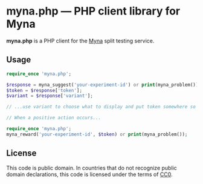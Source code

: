 # myna.php — PHP client library for Myna

**myna.php** is a PHP client for the [Myna](http://mynaweb.com) split testing service.

## Usage

``` php
require_once 'myna.php';

$response = myna_suggest('your-experiment-id') or print(myna_problem());
$token = $response['token'];
$variant = $response['variant'];

// ...use variant to choose what to display and put token somewhere so that it can be used when the user performs a positive action.

// When a positive action occurs...

require_once 'myna.php';
myna_reward('your-experiment-id', $token) or print(myna_problem());
```

## License

This code is public domain. In countries that do not recognize public domain declarations, this code is licensed under the terms of [CC0](http://creativecommons.org/publicdomain/zero/1.0/).

